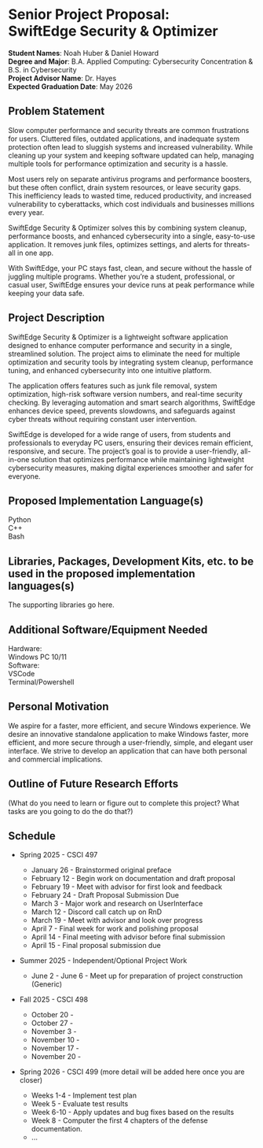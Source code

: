 Senior Project Proposal: \
SwiftEdge Security & Optimizer  
===================================================

**Student Names**: Noah Huber & Daniel Howard \
**Degree and Major**: B.A. Applied Computing: Cybersecurity Concentration & B.S. in Cybersecurity \
**Project Advisor Name**: Dr. Hayes \
**Expected Graduation Date**: May 2026

Problem Statement
-----------------

Slow computer performance and security threats are common frustrations for users. Cluttered files, outdated applications, and inadequate system protection often lead to sluggish systems and increased vulnerability. While cleaning up your system and keeping software updated can help, managing multiple tools for performance optimization and security is a hassle. 

Most users rely on separate antivirus programs and performance boosters, but these often conflict, drain system resources, or leave security gaps. This inefficiency leads to wasted time, reduced productivity, and increased vulnerability to cyberattacks, which cost individuals and businesses millions every year. 

SwiftEdge Security & Optimizer solves this by combining system cleanup, performance boosts, and enhanced cybersecurity into a single, easy-to-use application. It removes junk files, optimizes settings, and alerts for threats-all in one app.

With SwiftEdge, your PC stays fast, clean, and secure without the hassle of juggling multiple programs. Whether you’re a student, professional, or casual user, SwiftEdge ensures your device runs at peak performance while keeping your data safe.

Project Description
-------------------

SwiftEdge Security & Optimizer is a lightweight software application designed to enhance computer performance and security in a single, streamlined solution. The project aims to eliminate the need for multiple optimization and security tools by integrating system cleanup, performance tuning, and enhanced cybersecurity into one intuitive platform.

The application offers features such as junk file removal, system optimization, high-risk software version numbers, and real-time security checking. By leveraging automation and smart search algorithms, SwiftEdge enhances device speed, prevents slowdowns, and safeguards against cyber threats without requiring constant user intervention.

SwiftEdge is developed for a wide range of users, from students and professionals to everyday PC users, ensuring their devices remain efficient, responsive, and secure. The project’s goal is to provide a user-friendly, all-in-one solution that optimizes performance while maintaining lightweight cybersecurity measures, making digital experiences smoother and safer for everyone.

Proposed Implementation Language(s) 
-----------------------------------

Python \
C++ \
Bash 


Libraries, Packages, Development Kits, etc. to be used in the proposed implementation languages(s)
--------------------------------------------------------------------------------------------------

The supporting libraries go here.


Additional Software/Equipment Needed
------------------------------------

Hardware: \
Windows PC 10/11 \
Software: \
VSCode \
Terminal/Powershell 

Personal Motivation
-------------------

We aspire for a faster, more efficient, and secure Windows experience. 
We desire an innovative standalone application to make Windows faster, more efficient, and more secure through a user-friendly, simple, and elegant user interface.
We strive to develop an application that can have both personal and commercial implications.

Outline of Future Research Efforts
----------------------------------

(What do you need to learn or figure out to complete this project? What tasks are you going to do the do that?)

Schedule
--------

*   Spring 2025 - CSCI 497
    -   January 26 - Brainstormed original preface
    -   February 12 - Begin work on documentation and draft proposal
    -   February 19 - Meet with advisor for first look and feedback
    -   February 24 - Draft Proposal Submission Due
    -   March 3  - Major work and research on UserInterface
    -   March 12 - Discord call catch up on RnD
    -   March 19 - Meet with advisor and look over progress
	-   April 7 - Final week for work and polishing proposal
    -   April 14 - Final meeting with advisor before final submission
    -   April 15 - Final proposal submission due

*   Summer 2025 - Independent/Optional Project Work
    -   June 2 - June 6 - Meet up for preparation of project construction (Generic)

*   Fall 2025 - CSCI 498
    -   October 20 - 
    -   October 27 - 
    -   November 3 - 
    -   November 10 - 
    -   November 17 - 
    -   November 20 - 

*   Spring 2026 - CSCI 499 (more detail will be added here once you are closer)
    -   Weeks 1-4 - Implement test plan
    -   Week 5 - Evaluate test results
    -   Week 6-10 - Apply updates and bug fixes based on the results
    -   Week 8 - Computer the first 4 chapters of the defense documentation.
    -   ...
